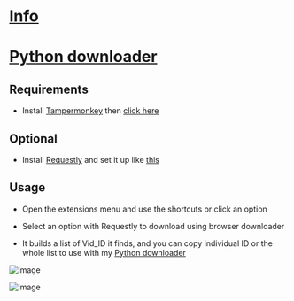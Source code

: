 # [Info](https://github.com/PatrickL546/How-to-download-hydrax-abyss.to)

# [Python downloader](https://github.com/PatrickL546/Hydrax-Abyss.to-DownloadHelper-Python)

## Requirements

- Install [Tampermonkey](https://www.tampermonkey.net/) then [click here](https://github.com/PatrickL546/Hydrax-Abyss.to-DownloadHelper/raw/master/Hydrax-Abyss.to-DownloadHelper.user.js)

## Optional

- Install [Requestly](https://requestly.com/) and set it up like [this](https://github.com/PatrickL546/How-to-download-hydrax-abyss.to?tab=readme-ov-file#download-from-browser)

## Usage

- Open the extensions menu and use the shortcuts or click an option

- Select an option with Requestly to download using browser downloader

- It builds a list of Vid_ID it finds, and you can copy individual ID or the whole list to use with my [Python downloader](https://github.com/PatrickL546/Hydrax-Abyss.to-DownloadHelper-Python)

![image](https://github.com/user-attachments/assets/704deb6e-d5de-48ca-ae45-f0ea2e70a988)

![image](https://github.com/PatrickL546/Hydrax-Abyss.to-DownloadHelper-Userscript/assets/75874561/08c142ae-7374-4781-9da5-a6262a41ba49)
